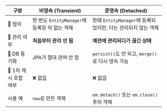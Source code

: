| 구분             | 비영속 (Transient)                   | 준영속 (Detached)                            |
| -------------- | --------------------------------- | ----------------------------------------- |
| 📌 정의          | 한 번도 `EntityManager`에 등록된 적 없는 객체 | 한때 `EntityManager`에 등록되었지만, 더는 관리되지 않는 객체 |
| 🧠 관리 여부       | **처음부터 관리 안 됨**                   | **예전에 관리되다가 끊긴 상태**                       |
| 🔄 DB 동기화      | JPA가 절대 관여 안 함                    | `persist()`도 안 되고, `merge()`로 다시 영속 가능    |
| 📂 1차 캐시 포함 여부 | ❌ 없음                              | ❌ 없음                                      |
| 사용 예           | `new`로 만든 객체                      | `em.detach()` 또는 `em.close()` 후의 객체       |
